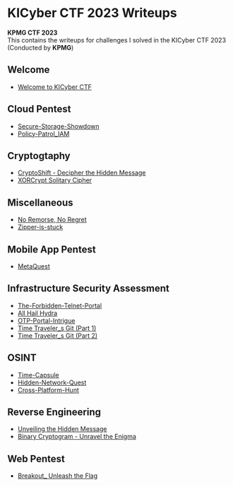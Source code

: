 # KICyber CTF 2023 Writeups

**KPMG CTF 2023**   
This contains the writeups for challenges I solved in the KICyber CTF 2023 (Conducted by **KPMG**)

## Welcome
* [Welcome to KICyber CTF](./Welcome%20to%20KICyber%20CTF/Welcome-chall-writeup.md)

## Cloud Pentest
* [Secure-Storage-Showdown](./Secure-Storage-Showdown/Secure-Storage-Showdown-Writeup.MD)
* [Policy-Patrol_IAM](./Policy-patrol_IAM/Policy-patrol_IAM-Writeup.md)

## Cryptogtaphy
* [CryptoShift - Decipher the Hidden Message](./CryptoShift%20-%20Decipher%20the%20Hidden%20Message/Cryptoshift-Writeup.MD)
* [XORCrypt Solitary Cipher](./XORCrypt%20Solitary%20Cipher/XORCrypt-Writeup.MD)


## Miscellaneous
* [No Remorse, No Regret](./No%20remorse,%20No%20regret/No-remorse-No-regret-Writeup.MD)
* [Zipper-is-stuck](./Zipper-is-stuck/Zipper-Writeup.md)

## Mobile App Pentest
* [MetaQuest](./MetaQuest/MetaQuest-Writeup.md)

## Infrastructure Security Assessment
* [The-Forbidden-Telnet-Portal](./The-Forbidden-Telnet-Portal/The-Forbidden-Telnet-Portal-Writeup.md)
* [All Hail Hydra](./All%20Hail%20Hydra/Hydra_Writeup.md)
* [OTP-Portal-Intrigue](./OTP%20Portal%20Intrigue/OTP%20Portal%20Intrigue-Writeup.MD)
* [Time Traveler_s Git (Part 1)](./Time%20Traveler_s%20Git%20(Part%201)/Git%20(Part%201)-Writeup.Md)
* [Time Traveler_s Git (Part 2)](./Time%20Traveler_s%20Git%20(Part%202)/Git%20(Part%202)-Writeup.md)

## OSINT

* [Time-Capsule](./Time-Capsule/Time-Capsule-Writeup.md)
* [Hidden-Network-Quest](./Hidden-Network-Quest/Hidden-Network-Quest-Writeup.md)
* [Cross-Platform-Hunt](./Cross-Platform-Hunt/Cross-Platform-Hunt-Writeup.md)


## Reverse Engineering

* [Unveiling the Hidden Message](./Unveiling%20the%20Hidden%20Message/Hidden%20Message-Writeup.md)
* [Binary Cryptogram - Unravel the Enigma](./Binary%20Cryptogram%20-%20Unravel%20the%20Enigma/Binary_Enigma_Writeup.MD)

## Web Pentest
* [Breakout_ Unleash the Flag](./Breakout_%20Unleash%20the%20Flag/Breakout_Writeup.MD)
  







